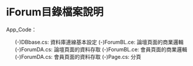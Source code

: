 # iForum目錄檔案說明
App_Code：
<ul>
(-)DBbase.cs: 資料庫連線基本設定
(-)ForumBL.ce: 論壇頁面的商業邏輯
(-)ForumDA.cs: 論壇頁面的資料存取
(-)ForumBL.ce: 會員頁面的商業邏輯
(-)ForumDA.cs: 會員頁面的資料存取
(-)Page.cs: 分頁</li>
</ul>
